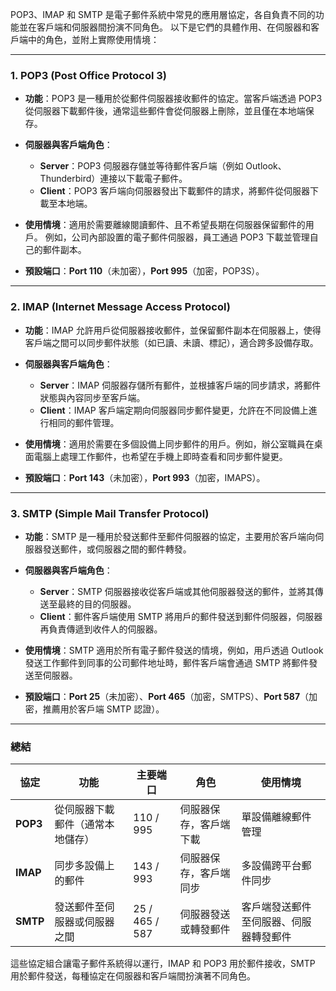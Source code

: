 POP3、IMAP 和 SMTP 是電子郵件系統中常見的應用層協定，各自負責不同的功能並在客戶端和伺服器間扮演不同角色。
以下是它們的具體作用、在伺服器和客戶端中的角色，並附上實際使用情境：

---

### 1. **POP3 (Post Office Protocol 3)**

- **功能**：POP3 是一種用於從郵件伺服器接收郵件的協定。當客戶端透過 POP3 從伺服器下載郵件後，通常這些郵件會從伺服器上刪除，並且僅在本地端保存。
    
- **伺服器與客戶端角色**：
    
    - **Server**：POP3 伺服器存儲並等待郵件客戶端（例如 Outlook、Thunderbird）連接以下載電子郵件。
    - **Client**：POP3 客戶端向伺服器發出下載郵件的請求，將郵件從伺服器下載至本地端。
- **使用情境**：適用於需要離線閱讀郵件、且不希望長期在伺服器保留郵件的用戶。
  例如，公司內部設置的電子郵件伺服器，員工通過 POP3 下載並管理自己的郵件副本。
    
- **預設端口**：**Port 110**（未加密），**Port 995**（加密，POP3S）。
    

---

### 2. **IMAP (Internet Message Access Protocol)**

- **功能**：IMAP 允許用戶從伺服器接收郵件，並保留郵件副本在伺服器上，使得客戶端之間可以同步郵件狀態（如已讀、未讀、標記），適合跨多設備存取。
    
- **伺服器與客戶端角色**：
    
    - **Server**：IMAP 伺服器存儲所有郵件，並根據客戶端的同步請求，將郵件狀態與內容同步至客戶端。
    - **Client**：IMAP 客戶端定期向伺服器同步郵件變更，允許在不同設備上進行相同的郵件管理。
- **使用情境**：適用於需要在多個設備上同步郵件的用戶。例如，辦公室職員在桌面電腦上處理工作郵件，也希望在手機上即時查看和同步郵件變更。
    
- **預設端口**：**Port 143**（未加密），**Port 993**（加密，IMAPS）。
    

---

### 3. **SMTP (Simple Mail Transfer Protocol)**

- **功能**：SMTP 是一種用於發送郵件至郵件伺服器的協定，主要用於客戶端向伺服器發送郵件，或伺服器之間的郵件轉發。
    
- **伺服器與客戶端角色**：
    
    - **Server**：SMTP 伺服器接收從客戶端或其他伺服器發送的郵件，並將其傳送至最終的目的伺服器。
    - **Client**：郵件客戶端使用 SMTP 將用戶的郵件發送到郵件伺服器，伺服器再負責傳遞到收件人的伺服器。
- **使用情境**：SMTP 適用於所有電子郵件發送的情境，例如，用戶透過 Outlook 發送工作郵件到同事的公司郵件地址時，郵件客戶端會通過 SMTP 將郵件發送至伺服器。
    
- **預設端口**：**Port 25**（未加密）、**Port 465**（加密，SMTPS）、**Port 587**（加密，推薦用於客戶端 SMTP 認證）。
    

---

### 總結

| 協定       | 功能               | 主要端口           | 角色          | 使用情境                |
| -------- | ---------------- | -------------- | ----------- | ------------------- |
| **POP3** | 從伺服器下載郵件（通常本地儲存） | 110 / 995      | 伺服器保存，客戶端下載 | 單設備離線郵件管理           |
| **IMAP** | 同步多設備上的郵件        | 143 / 993      | 伺服器保存，客戶端同步 | 多設備跨平台郵件同步          |
| **SMTP** | 發送郵件至伺服器或伺服器之間   | 25 / 465 / 587 | 伺服器發送或轉發郵件  | 客戶端發送郵件至伺服器、伺服器轉發郵件 |

這些協定組合讓電子郵件系統得以運行，IMAP 和 POP3 用於郵件接收，SMTP 用於郵件發送，每種協定在伺服器和客戶端間扮演著不同角色。